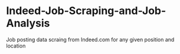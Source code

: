 # Indeed-Job-Scraping-and-Job-Analysis
Job posting data scraing from Indeed.com for any given position and location 
